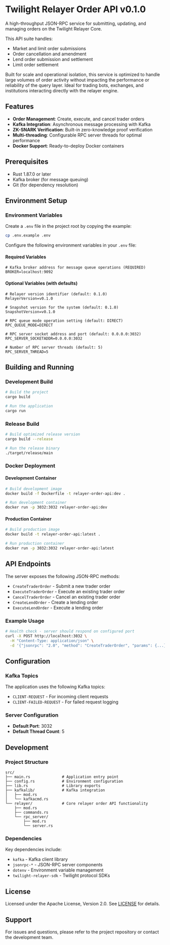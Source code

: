 # Twilight Relayer Order API v0.1.0

A high-throughput JSON-RPC service for submitting, updating, and managing orders on the Twilight Relayer Core.

This API suite handles:

- Market and limit order submissions
- Order cancellation and amendment
- Lend order submission and settlement
- Limit order settlement

Built for scale and operational isolation, this service is optimized to handle large volumes of order activity without impacting the performance or reliability of the query layer. Ideal for trading bots, exchanges, and institutions interacting directly with the relayer engine.

## Features

- **Order Management**: Create, execute, and cancel trader orders
- **Kafka Integration**: Asynchronous message processing with Kafka
- **ZK-SNARK Verification**: Built-in zero-knowledge proof verification
- **Multi-threading**: Configurable RPC server threads for optimal performance
- **Docker Support**: Ready-to-deploy Docker containers

## Prerequisites

- Rust 1.87.0 or later
- Kafka broker (for message queuing)
- Git (for dependency resolution)

## Environment Setup

### Environment Variables

Create a `.env` file in the project root by copying the example:

```bash
cp .env.example .env
```

Configure the following environment variables in your `.env` file:

#### Required Variables

```env
# Kafka broker address for message queue operations (REQUIRED)
BROKER=localhost:9092

```

#### Optional Variables (with defaults)

```env
# Relayer version identifier (default: 0.1.0)
RelayerVersion=v0.1.0

# Snapshot version for the system (default: 0.1.0)
SnapshotVersion=v0.1.0

# RPC queue mode operation setting (default: DIRECT)
RPC_QUEUE_MODE=DIRECT

# RPC server socket address and port (default: 0.0.0.0:3032)
RPC_SERVER_SOCKETADDR=0.0.0.0:3032

# Number of RPC server threads (default: 5)
RPC_SERVER_THREAD=5
```

## Building and Running

### Development Build

```bash
# Build the project
cargo build

# Run the application
cargo run
```

### Release Build

```bash
# Build optimized release version
cargo build --release

# Run the release binary
./target/release/main
```

### Docker Deployment

#### Development Container

```bash
# Build development image
docker build -f Dockerfile -t relayer-order-api:dev .

# Run development container
docker run -p 3032:3032 relayer-order-api:dev
```

#### Production Container

```bash
# Build production image
docker build -t relayer-order-api:latest .

# Run production container
docker run -p 3032:3032 relayer-order-api:latest
```

## API Endpoints

The server exposes the following JSON-RPC methods:

- `CreateTraderOrder` - Submit a new trader order
- `ExecuteTraderOrder` - Execute an existing trader order
- `CancelTraderOrder` - Cancel an existing trader order
- `CreateLendOrder` - Create a lending order
- `ExecuteLendOrder` - Execute a lending order

### Example Usage

```bash
# Health check - server should respond on configured port
curl -X POST http://localhost:3032 \
  -H "Content-Type: application/json" \
  -d '{"jsonrpc": "2.0", "method": "CreateTraderOrder", "params": {...}, "id": 1}'
```

## Configuration

### Kafka Topics

The application uses the following Kafka topics:

- `CLIENT-REQUEST` - For incoming client requests
- `CLIENT-FAILED-REQUEST` - For failed request logging

### Server Configuration

- **Default Port**: 3032
- **Default Thread Count**: 5

## Development

### Project Structure

```
src/
├── main.rs              # Application entry point
├── config.rs            # Environment configuration
├── lib.rs               # Library exports
├── kafkalib/            # Kafka integration
│   ├── mod.rs
│   └── kafkacmd.rs
└── relayer/             # Core relayer order API functionality
    ├── mod.rs
    ├── commands.rs
    └── rpc_server/
        ├── mod.rs
        └── server.rs
```

### Dependencies

Key dependencies include:

- `kafka` - Kafka client library
- `jsonrpc-*` - JSON-RPC server components
- `dotenv` - Environment variable management
- `twilight-relayer-sdk` - Twilight protocol SDKs

## License

Licensed under the Apache License, Version 2.0. See [LICENSE](LICENSE) for details.

## Support

For issues and questions, please refer to the project repository or contact the development team.
